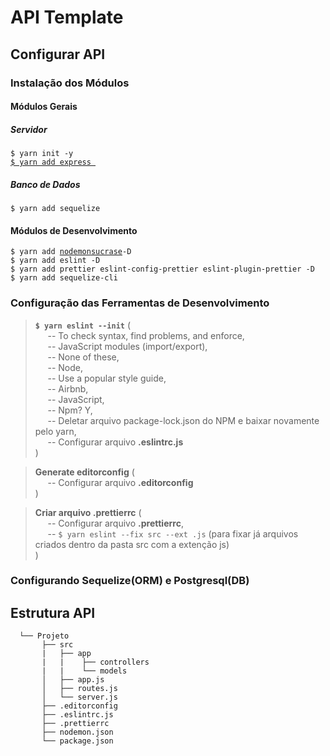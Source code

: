 # API Template

## Configurar API

### Instalação dos Módulos

#### Módulos Gerais
##### Servidor
`$ yarn init -y ` </br>
[`$ yarn add express `](https://www.npmjs.com/package/express) </br>
##### Banco de Dados
`$ yarn add sequelize` </br>

#### Módulos de Desenvolvimento
`$ yarn add `[`nodemon`](https://www.npmjs.com/package/nodemon)[` sucrase `](https://www.npmjs.com/package/sucrase)` -D ` </br>
`$ yarn add eslint -D ` </br>
`$ yarn add prettier eslint-config-prettier eslint-plugin-prettier -D ` </br>
`$ yarn add sequelize-cli` </br>

### Configuração das Ferramentas de Desenvolvimento
> **`$ yarn eslint --init`** ( </br>
&nbsp;&nbsp;&nbsp;&nbsp;&nbsp;-- To check syntax, find problems, and enforce, </br>
    &nbsp;&nbsp;&nbsp;&nbsp;&nbsp;-- JavaScript modules (import/export), </br>
    &nbsp;&nbsp;&nbsp;&nbsp;&nbsp;-- None of these, </br>
    &nbsp;&nbsp;&nbsp;&nbsp;&nbsp;-- Node, </br>
    &nbsp;&nbsp;&nbsp;&nbsp;&nbsp;-- Use a popular style guide, </br>
    &nbsp;&nbsp;&nbsp;&nbsp;&nbsp;-- Airbnb, </br>
    &nbsp;&nbsp;&nbsp;&nbsp;&nbsp;-- JavaScript, </br>
    &nbsp;&nbsp;&nbsp;&nbsp;&nbsp;-- Npm? Y, </br>
    &nbsp;&nbsp;&nbsp;&nbsp;&nbsp;-- Deletar arquivo package-lock.json do NPM e baixar novamente pelo yarn, </br>
    &nbsp;&nbsp;&nbsp;&nbsp;&nbsp;-- Configurar arquivo **.eslintrc.js** </br>
)

> **Generate editorconfig** ( </br>
    &nbsp;&nbsp;&nbsp;&nbsp;&nbsp;-- Configurar arquivo **.editorconfig** </br>
) </br>

> **Criar arquivo .prettierrc** ( </br> 
    &nbsp;&nbsp;&nbsp;&nbsp;&nbsp;-- Configurar arquivo **.prettierrc**, </br>
    &nbsp;&nbsp;&nbsp;&nbsp;&nbsp;-- `$ yarn eslint --fix src --ext .js` (para fixar já arquivos criados dentro da pasta src com a extenção js) </br>
)

### Configurando **Sequelize**(ORM) e **Postgresql**(DB) 

## Estrutura API

```
  └── Projeto
       ├── src
       |   ├── app
       |   |    ├── controllers
       |   |    └── models
       │   ├── app.js
       │   ├── routes.js
       │   └── server.js
       ├── .editorconfig
       ├── .eslintrc.js
       ├── .prettierrc
       ├── nodemon.json
       └── package.json
```
